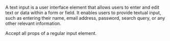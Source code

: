 A text input is a user interface element that allows users to enter and edit text or data within a form or field. It enables users to provide textual input, such as entering their name, email address, password, search query, or any other relevant information.

Accept all props of a regular input element.